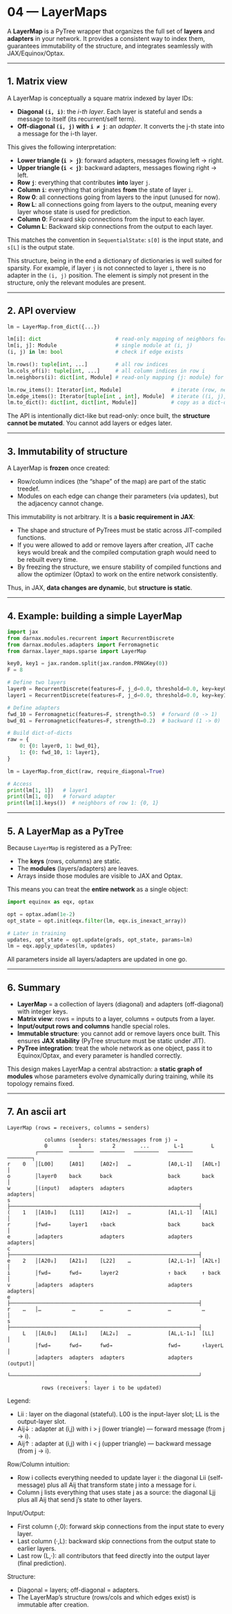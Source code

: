 # 04 — LayerMaps

A **LayerMap** is a PyTree wrapper that organizes the full set of **layers** and **adapters** in your network. It provides a consistent way to index them, guarantees immutability of the structure, and integrates seamlessly with JAX/Equinox/Optax.

---

## 1. Matrix view

A LayerMap is conceptually a square matrix indexed by layer IDs:

* **Diagonal `(i, i)`**: the *i-th layer*. Each layer is stateful and sends a message to itself (its recurrent/self term).
* **Off-diagonal `(i, j)` with `i ≠ j`**: an *adapter*. It converts the j-th state into a message for the i-th layer.

This gives the following interpretation:

* **Lower triangle (`i > j`)**: forward adapters, messages flowing left → right.
* **Upper triangle (`i < j`)**: backward adapters, messages flowing right → left.
* **Row `j`**: everything that contributes **into** layer `j`.
* **Column `i`**: everything that originates **from** the state of layer `i`.
* **Row 0**: all connections going from layers to the input (unused for now).
* **Row L**: all connections going from layers to the output, meaning every layer whose state is used for prediction.
* **Column 0**: Forward skip connections from the input to each layer.
* **Column L**: Backward skip connections from the output to each layer.

This matches the convention in `SequentialState`: `s[0]` is the input state, and `s[L]` is the output state.

This structure, being in the end a dictionary of dictionaries is well suited for sparsity. For example, if layer `j` is not connected
to layer `i`, there is no adapter in the `(i, j)` position. The element is simply not present in the structure, only the relevant modules
are present.

---

## 2. API overview

```python
lm = LayerMap.from_dict({...})

lm[i]: dict                        # read-only mapping of neighbors for row i
lm[i, j]: Module                   # single module at (i, j)
(i, j) in lm: bool                 # check if edge exists

lm.rows(): tuple[int, ...]         # all row indices
lm.cols_of(i): tuple[int, ...]     # all column indices in row i
lm.neighbors(i): dict[int, Module] # read-only mapping {j: module} for row i

lm.row_items(): Iterator[int, Module]                # iterate (row, neighbors)
lm.edge_items(): Iterator[tuple[int , int], Module]  # iterate ((i, j), module)
lm.to_dict(): dict[int, dict[int, Module]]           # copy as a dict-of-dicts
```

The API is intentionally dict-like but read-only: once built, the **structure cannot be mutated**. You cannot add layers or edges later.

---

## 3. Immutability of structure

A LayerMap is **frozen** once created:

* Row/column indices (the “shape” of the map) are part of the static treedef.
* Modules on each edge can change their parameters (via updates), but the adjacency cannot change.

This immutability is not arbitrary. It is a **basic requirement in JAX**:

* The shape and structure of PyTrees must be static across JIT-compiled functions.
* If you were allowed to add or remove layers after creation, JIT cache keys would break and the compiled computation graph would need to be rebuilt every time.
* By freezing the structure, we ensure stability of compiled functions and allow the optimizer (Optax) to work on the entire network consistently.

Thus, in JAX, **data changes are dynamic**, but **structure is static**.

---

## 4. Example: building a simple LayerMap

```python
import jax
from darnax.modules.recurrent import RecurrentDiscrete
from darnax.modules.adapters import Ferromagnetic
from darnax.layer_maps.sparse import LayerMap

key0, key1 = jax.random.split(jax.random.PRNGKey(0))
F = 8

# Define two layers
layer0 = RecurrentDiscrete(features=F, j_d=0.0, threshold=0.0, key=key0)
layer1 = RecurrentDiscrete(features=F, j_d=0.0, threshold=0.0, key=key1)

# Define adapters
fwd_10 = Ferromagnetic(features=F, strength=0.5)  # forward (0 -> 1)
bwd_01 = Ferromagnetic(features=F, strength=0.2)  # backward (1 -> 0)

# Build dict-of-dicts
raw = {
    0: {0: layer0, 1: bwd_01},
    1: {0: fwd_10, 1: layer1},
}

lm = LayerMap.from_dict(raw, require_diagonal=True)

# Access
print(lm[1, 1])   # layer1
print(lm[1, 0])   # forward adapter
print(lm[1].keys())  # neighbors of row 1: {0, 1}
```

---

## 5. A LayerMap as a PyTree

Because `LayerMap` is registered as a PyTree:

* The **keys** (rows, columns) are static.
* The **modules** (layers/adapters) are leaves.
* Arrays inside those modules are visible to JAX and Optax.

This means you can treat the **entire network** as a single object:

```python
import equinox as eqx, optax

opt = optax.adam(1e-2)
opt_state = opt.init(eqx.filter(lm, eqx.is_inexact_array))

# Later in training
updates, opt_state = opt.update(grads, opt_state, params=lm)
lm = eqx.apply_updates(lm, updates)
```

All parameters inside all layers/adapters are updated in one go.

---

## 6. Summary

* **LayerMap** = a collection of layers (diagonal) and adapters (off-diagonal) with integer keys.
* **Matrix view**: rows = inputs to a layer, columns = outputs from a layer.
* **Input/output rows and columns** handle special roles.
* **Immutable structure**: you cannot add or remove layers once built. This ensures **JAX stability** (PyTree structure must be static under JIT).
* **PyTree integration**: treat the whole network as one object, pass it to Equinox/Optax, and every parameter is handled correctly.

This design makes LayerMap a central abstraction: a **static graph of modules** whose parameters evolve dynamically during training, while its topology remains fixed.

---

## 7. An ascii art

```
LayerMap (rows = receivers, columns = senders)

            columns (senders: states/messages from j) →
            0          1          2        ...        L-1         L
         ┌────────  ────────  ────────   ────────   ────────   ────────┐
r    0   │[L00]     [A01]     [A02↑]   …            [A0,L-1]   [A0L↑]  │
o        │layer0    back      back                  back       back    │
w        │(input)   adapters  adapters              adapters   adapters│
s        ├─────────────────────────────────────────────────────────────┤
(    1   │[A10↓]    [L11]     [A12↑]   …            [A1,L-1]   [A1L]   │
r        │fwd→      layer1    ↑back                 back       back    │
e        │adapters            adapters              adapters   adapters│
c        ├─────────────────────────────────────────────────────────────┤
e    2   │[A20↓]    [A21↓]    [L22]    …            [A2,L-1↑]  [A2L↑]  │
i        │fwd→      fwd→      layer2                ↑ back     ↑ back  │
v        │adapters  adapters                        adapters   adapters│
e        ├─────────────────────────────────────────────────────────────┤
r    …   │…          …        …        …            …          …       │
s        ├─────────────────────────────────────────────────────────────┤
     L   │[AL0↓]    [AL1↓]    [AL2↓]   …            [AL,L-1↓]  [LL]    │
         │fwd→      fwd→      fwd→                  fwd→       ↑layerL │
         │adapters  adapters  adapters              adapters   (output)│
         └─────────────────────────────────────────────────────────────┘
                         ↑
           rows (receivers: layer i to be updated)
```

Legend:

- Lii   : layer on the diagonal (stateful). L00 is the input-layer slot; LL is the output-layer slot.
- Aij↓  : adapter at (i,j) with i > j (lower triangle) — forward message (from j → i).
- Aij↑  : adapter at (i,j) with i < j (upper triangle) — backward message (from j → i).

Row/Column intuition:

- Row i collects everything needed to update layer i: the diagonal Lii (self-message) plus all Aij that transform state j into a message for i.
- Column j lists everything that uses state j as a source: the diagonal Ljj plus all Aij that send j’s state to other layers.

Input/Output:

- First column (·,0): forward skip connections from the input state to every layer.
- Last column (·,L): backward skip connections from the output state to earlier layers.
- Last row (L,·): all contributors that feed directly into the output layer (final prediction).

Structure:

- Diagonal = layers; off-diagonal = adapters.
- The LayerMap’s structure (rows/cols and which edges exist) is immutable after creation.

